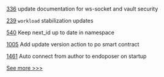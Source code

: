 
[336](https://github.com/hyperledger-labs/blockchain-carbon-accounting/pull/336) update documentation for ws-socket and vault security

[239](https://github.com/hyperledger/transact/pull/239) `workload` stabilization updates

[540](https://github.com/hyperledger-labs/solang/pull/540) Keep next_id up to date in namespace

[1005](https://github.com/hyperledger/grid/pull/1005) Add update version action to po smart contract

[1461](https://github.com/hyperledger/aries-cloudagent-python/pull/1461) Auto connect from author to endoposer on startup


[See more >>>](https://start-here.hyperledger.org/pull-requests)

